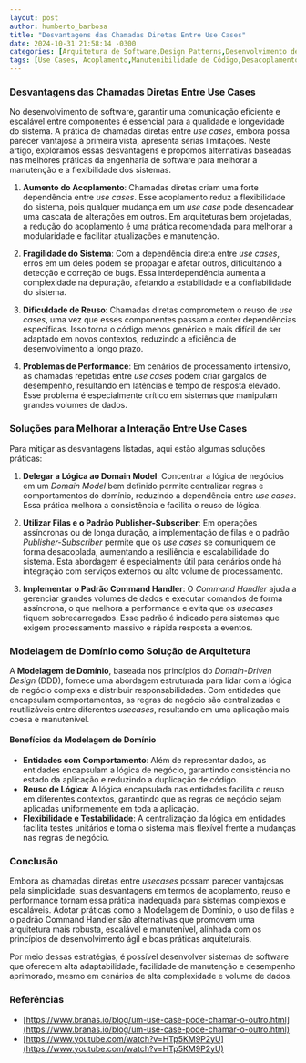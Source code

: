 ```yaml
---
layout: post
author: humberto_barbosa
title: "Desvantagens das Chamadas Diretas Entre Use Cases"
date: 2024-10-31 21:58:14 -0300
categories: [Arquitetura de Software,Design Patterns,Desenvolvimento de Software,Boas Práticas de Programação,Domain-Driven Design (DDD),Manutenibilidade]
tags: [Use Cases, Acoplamento,Manutenibilidade de Código,Desacoplamento,Arquitetura Limpa,Reuso de Código,Padrões de Arquitetura]
---
```


### Desvantagens das Chamadas Diretas Entre Use Cases

No desenvolvimento de software, garantir uma comunicação eficiente e escalável entre componentes é essencial para a qualidade e longevidade do sistema. A prática de chamadas diretas entre _use cases_, embora possa parecer vantajosa à primeira vista, apresenta sérias limitações. Neste artigo, exploramos essas desvantagens e propomos alternativas baseadas nas melhores práticas da engenharia de software para melhorar a manutenção e a flexibilidade dos sistemas.

1. **Aumento do Acoplamento**: Chamadas diretas criam uma forte dependência entre _use cases_. Esse acoplamento reduz a flexibilidade do sistema, pois qualquer mudança em um _use case_ pode desencadear uma cascata de alterações em outros. Em arquiteturas bem projetadas, a redução do acoplamento é uma prática recomendada para melhorar a modularidade e facilitar atualizações e manutenção​​.

2. **Fragilidade do Sistema**: Com a dependência direta entre _use cases_, erros em um deles podem se propagar e afetar outros, dificultando a detecção e correção de bugs. Essa interdependência aumenta a complexidade na depuração, afetando a estabilidade e a confiabilidade do sistema​.

3. **Dificuldade de Reuso**: Chamadas diretas comprometem o reuso de _use cases_, uma vez que esses componentes passam a conter dependências específicas. Isso torna o código menos genérico e mais difícil de ser adaptado em novos contextos, reduzindo a eficiência de desenvolvimento a longo prazo​​.

4. **Problemas de Performance**: Em cenários de processamento intensivo, as chamadas repetidas entre _use cases_ podem criar gargalos de desempenho, resultando em latências e tempo de resposta elevado. Esse problema é especialmente crítico em sistemas que manipulam grandes volumes de dados​.


### Soluções para Melhorar a Interação Entre Use Cases

Para mitigar as desvantagens listadas, aqui estão algumas soluções práticas:

1. **Delegar a Lógica ao Domain Model**: Concentrar a lógica de negócios em um _Domain Model_ bem definido permite centralizar regras e comportamentos do domínio, reduzindo a dependência entre _use cases_. Essa prática melhora a consistência e facilita o reuso de lógica​​.

2. **Utilizar Filas e o Padrão Publisher-Subscriber**: Em operações assíncronas ou de longa duração, a implementação de filas e o padrão _Publisher-Subscriber_ permite que os _use cases_ se comuniquem de forma desacoplada, aumentando a resiliência e escalabilidade do sistema. Esta abordagem é especialmente útil para cenários onde há integração com serviços externos ou alto volume de processamento​​.

3. **Implementar o Padrão Command Handler**: O _Command Handler_ ajuda a gerenciar grandes volumes de dados e executar comandos de forma assíncrona, o que melhora a performance e evita que os _usecases_ fiquem sobrecarregados. Esse padrão é indicado para sistemas que exigem processamento massivo e rápida resposta a eventos​​.


### Modelagem de Domínio como Solução de Arquitetura

A **Modelagem de Domínio**, baseada nos princípios do _Domain-Driven Design_ (DDD), fornece uma abordagem estruturada para lidar com a lógica de negócio complexa e distribuir responsabilidades. Com entidades que encapsulam comportamentos, as regras de negócio são centralizadas e reutilizáveis entre diferentes _usecases_, resultando em uma aplicação mais coesa e manutenível.

#### Benefícios da Modelagem de Domínio

- **Entidades com Comportamento**: Além de representar dados, as entidades encapsulam a lógica de negócio, garantindo consistência no estado da aplicação e reduzindo a duplicação de código​.
- **Reuso de Lógica**: A lógica encapsulada nas entidades facilita o reuso em diferentes contextos, garantindo que as regras de negócio sejam aplicadas uniformemente em toda a aplicação.
- **Flexibilidade e Testabilidade**: A centralização da lógica em entidades facilita testes unitários e torna o sistema mais flexível frente a mudanças nas regras de negócio​.

### Conclusão

Embora as chamadas diretas entre _usecases_ possam parecer vantajosas pela simplicidade, suas desvantagens em termos de acoplamento, reuso e performance tornam essa prática inadequada para sistemas complexos e escaláveis. Adotar práticas como a Modelagem de Domínio, o uso de filas e o padrão Command Handler são alternativas que promovem uma arquitetura mais robusta, escalável e manutenível, alinhada com os princípios de desenvolvimento ágil e boas práticas arquiteturais​​.

Por meio dessas estratégias, é possível desenvolver sistemas de software que oferecem alta adaptabilidade, facilidade de manutenção e desempenho aprimorado, mesmo em cenários de alta complexidade e volume de dados.

### Referências

- [https://www.branas.io/blog/um-use-case-pode-chamar-o-outro.html](https://www.branas.io/blog/um-use-case-pode-chamar-o-outro.html)
- [https://www.youtube.com/watch?v=HTp5KM9P2yU](https://www.youtube.com/watch?v=HTp5KM9P2yU)
